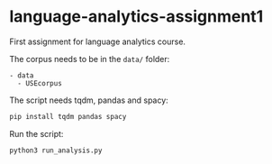 # language-analytics-assignment1
First assignment for language analytics course.

The corpus needs to be in the `data/` folder:

```
- data
  - USEcorpus
```

The script needs tqdm, pandas and spacy:

```bash
pip install tqdm pandas spacy
```

Run the script:

```bash
python3 run_analysis.py
```
